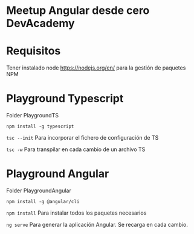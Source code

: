 # Meetup Angular desde cero DevAcademy

# Requisitos

Tener instalado node https://nodejs.org/en/ para la gestión de paquetes NPM

# Playground Typescript

Folder PlaygroundTS

`npm install -g typescript`

`tsc --init` Para incorporar el fichero de configuración de TS

`tsc -w` Para transpilar en cada cambio de un archivo TS


# Playground Angular

Folder PlaygroundAngular

`npm install -g @angular/cli`

`npm install` Para instalar todos los paquetes necesarios

`ng serve` Para generar la aplicación Angular. Se recarga en cada cambio.